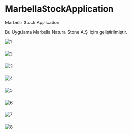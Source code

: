 # MarbellaStockApplication
Marbella Stock Application

Bu Uygulama Marbella Natural Stone A.Ş. içim geliştirilmiştir.


![1](https://github.com/nbc-hub/MarbellaStockApplication/assets/74993460/168f8137-4b16-4870-b70e-11a719619bbd)
###
![2](https://github.com/nbc-hub/MarbellaStockApplication/assets/74993460/10d4764a-311f-4197-a770-223125de6319)
###
![3](https://github.com/nbc-hub/MarbellaStockApplication/assets/74993460/a0eac9e3-99cd-4adc-9a1a-73eee5c7ab17)
###
![4](https://github.com/nbc-hub/MarbellaStockApplication/assets/74993460/a0b6b64c-b413-4999-b38e-62b28379f452)
###
![5](https://github.com/nbc-hub/MarbellaStockApplication/assets/74993460/1d1c64fe-1c41-4a0c-82cb-378d117cf72e)
###
![6](https://github.com/nbc-hub/MarbellaStockApplication/assets/74993460/a017fb23-f643-4fa9-aab8-a276087ae12c)
###
![7](https://github.com/nbc-hub/MarbellaStockApplication/assets/74993460/b2806951-fa13-4e07-8f02-6d8d9e10b79b)
###
![8](https://github.com/nbc-hub/MarbellaStockApplication/assets/74993460/ac9abe5a-da38-46c6-bc18-51ac3f3279de)

